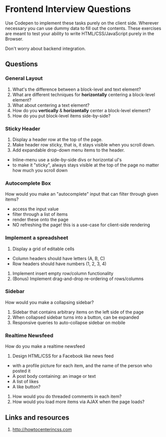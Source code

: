 # Frontend Interview Questions

Use Codepen to implement these tasks purely on the client side. Wherever necessary you can use dummy data to fill out the contents.
These exercises are meant to test your ability to write HTML/CSS/JavaScript purely in the Browser. 

Don't worry about backend integration.

## Questions

### General Layout

1. What's the difference between a block-level and text element?
1. What are different techniques for __horizontally__ centering a block-level element?
1. What about centering a text element?
1. How do you __vertically__ & __horizontally__ center a block-level element?
1. How do you put block-level items side-by-side?

### Sticky Header

1. Display a header row at the top of the page.
2. Make header row sticky, that is, it stays visible when you scroll down.
3. Add expandable drop-down menu items to the header.

* Inline-menu use a side-by-side divs or horizontal ul's
* to make it "sticky", always stays visible at the top of the page no matter how much you scroll down

### Autocomplete Box

How would you make an "autocomplete" input that can filter through given items?

* access the input value
* filter through a list of items
* render these onto the page
* NO refreshing the page! this is a use-case for client-side rendering

### Implement a spreadsheet

1. Display a grid of editable cells
  - Column headers should have letters (A, B, C)
  - Row headers should have numbers (1, 2, 3, 4)
1. Implement insert empty row/column functionality
2. (Bonus) Implement drag-and-drop re-ordering of rows/columns

### Sidebar

How would you make a collapsing sidebar?

1. Sidebar that contains arbitrary items on the left side of the page
1. When collapsed sidebar turns into a button, can be expanded
1. Responsive queries to auto-collapse sidebar on mobile

### Realtime Newsfeed

How do you make a realtime newsfeed

1. Design HTML/CSS for a Facebook like news feed
  - with a profile picture for each item, and the name of the person who posted it
  - A post body containing: an image or text
  - A list of likes
  - A like button?
1. How would you do threaded comments in each item?
1. How would you load more items via AJAX when the page loads?


## Links and resources

1. http://howtocenterincss.com
